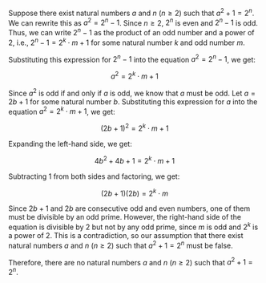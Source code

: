Suppose there exist natural numbers $a$ and $n$ ($n \ge 2$) such that $a^2 + 1 = 2^n$. We can rewrite this as $a^2 = 2^n - 1$. Since $n \ge 2$, $2^n$ is even and $2^n-1$ is odd. Thus, we can write $2^n-1$ as the product of an odd number and a power of 2, i.e., $2^n-1 = 2^k \cdot m + 1$ for some natural number $k$ and odd number $m$.

Substituting this expression for $2^n-1$ into the equation $a^2 = 2^n-1$, we get:

$$a^2 = 2^k \cdot m + 1$$

Since $a^2$ is odd if and only if $a$ is odd, we know that $a$ must be odd. Let $a = 2b+1$ for some natural number $b$. Substituting this expression for $a$ into the equation $a^2 = 2^k \cdot m + 1$, we get:

$$(2b+1)^2 = 2^k \cdot m + 1$$

Expanding the left-hand side, we get:

$$4b^2 + 4b + 1 = 2^k \cdot m + 1$$

Subtracting 1 from both sides and factoring, we get:

$$(2b+1)(2b) = 2^k \cdot m$$

Since $2b+1$ and $2b$ are consecutive odd and even numbers, one of them must be divisible by an odd prime. However, the right-hand side of the equation is divisible by 2 but not by any odd prime, since $m$ is odd and $2^k$ is a power of 2. This is a contradiction, so our assumption that there exist natural numbers $a$ and $n$ ($n \ge 2$) such that $a^2 + 1 = 2^n$ must be false.

Therefore, there are no natural numbers $a$ and $n$ ($n \ge 2$) such that $a^2 + 1 = 2^n$.